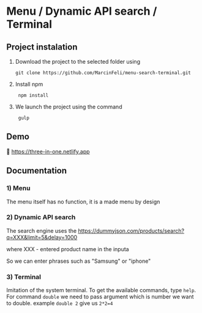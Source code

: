 ﻿# Menu / Dynamic API search / Terminal 
## Project instalation  
    
1)  Download the project to the selected folder using
    
        git clone https://github.com/MarcinFeli/menu-search-terminal.git

2) Install npm 

        npm install

3) We launch the project using the command

        gulp 


## Demo

🔗 https://three-in-one.netlify.app


## Documentation

### 1) Menu
The menu itself has no function, it is a made menu by design

### 2) Dynamic API search 

The search engine uses the https://dummyjson.com/products/search?q=XXX&limit=5&delay=1000
 
where XXX - entered product name in the inputa

So we can enter phrases such as "Samsung" or "iphone"

### 3) Terminal 

Imitation of the system terminal. To get the available commands, type `help`.
For command `double` we need to pass argument which is number we want to double.
example `double 2` give us `2*2=4`


